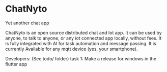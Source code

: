 # ChatNyto
Yet another chat app

ChatNyto is an open source distributed chat and Iot app. 
It can be used by anyone, to talk to anyone, or any iot connected app locally, without fees.
It is fully integrated with AI for task automation and message passing. 
It is currently Available for any mqtt device (yes, your smartphone). 

Developers: (See todo/ folder)
    task 1: Make a release for windows in the flutter app
